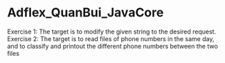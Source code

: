 # Adflex_QuanBui_JavaCore
Exercise 1: The target is to modify the given string to the desired request. 
Exercise 2: The target is to read files of phone numbers in the same day, and to classify and printout the different phone numbers between the two files
